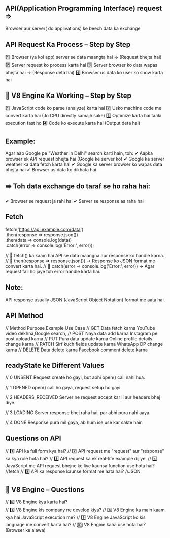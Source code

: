 ## API(Application Programming Interface) request => 
Browser aur server( do applivations) ke beech data ka exchange 



## API Request Ka Process – Step by Step
1️⃣ Browser (ya koi app) server se data maangta hai → (Request bhejta hai)
2️⃣ Server request ko process karta hai
3️⃣ Server browser ko data wapas bhejta hai → (Response deta hai)
4️⃣ Browser us data ko user ko show karta hai



## 🚀 V8 Engine Ka Working – Step by Step
1️⃣ JavaScript code ko parse (analyze) karta hai
2️⃣ Usko machine code me convert karta hai (Jo CPU directly samajh sake)
3️⃣ Optimize karta hai taaki execution fast ho
4️⃣ Code ko execute karta hai (Output deta hai)



## Example:
Agar aap Google pe "Weather in Delhi" search karti hain, toh:
✔ Aapka browser ek API request bhejta hai (Google ke server ko)
✔ Google ka server weather ka data fetch karta hai
✔ Google ka server browser ko wapas data bhejta hai
✔ Browser us data ko dikhata hai



## ➡️ Toh data exchange do taraf se ho raha hai:
✔ Browser se request ja rahi hai
✔ Server se response aa raha hai



## Fetch
fetch('https://api.example.com/data')  
  .then(response => response.json())  
  .then(data => console.log(data))  
  .catch(error => console.log('Error:', error));


  // 🔸 fetch() ka kaam hai API se data maangna aur response ko handle karna.
  // 🔸 then(response => response.json()) → Response ko JSON format me convert karta hai.
  // 🔸 catch(error => console.log('Error:', error)) → Agar request fail ho jaye toh error handle karta hai.



## Note: 
 API response usually JSON (JavaScript Object Notation) format me aata hai.



##   API Method 
//   Method	             Purpose             Example Use Case
  // GET	   Data fetch karna	                 YouTube video dekhna,Google search, 
  // POST  	 Naya data add karna	             Instagram pe post upload karna
  // PUT	   Pura data update karna            Online profile details change karna
  // PATCH	 Sirf kuch fields update karna	   WhatsApp DP change karna
  // DELETE	 Data delete karna	               Facebook comment delete karna
  

## readyState ke Different Values

  // 0	UNSENT              	Request create ho gayi, but abhi open() call nahi hua.

  // 1	OPENED               	open() call ho gaya, request setup ho gayi.

  // 2	HEADERS_RECEIVED    	Server ne request accept kar li aur headers bhej diye.

  // 3	LOADING	              Server response bhej raha hai, par abhi pura nahi aaya.

  // 4	DONE	                Response pura mil gaya, ab hum ise use kar sakte hain


  ## Questions on API

  // 1️⃣ API ka full form kya hai?
  // 2️⃣ API request me "request" aur "response" ka kya role hota hai?
  // 3️⃣ API request ka ek real-life example dijiye.
  // 4️⃣ JavaScript me API request bhejne ke liye kaunsa function use hota hai?  //fetch
  // 5️⃣ API ka response kaunse format me aata hai?   //JSON
     
## 🔹 V8 Engine – Questions

  // 6️⃣ V8 Engine kya karta hai?  
  // 7️⃣ V8 Engine kis company ne develop kiya?
  // 8️⃣ V8 Engine ka main kaam kya hai JavaScript execution me?
  // 9️⃣ V8 Engine JavaScript ko kis language me convert karta hai?
  // 🔟 V8 Engine kaha use hota hai? (Browser ke alawa)

  
  